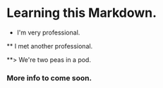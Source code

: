 # Learning this Markdown.

* I'm very professional.
 
** I met another professional.

**> We're two peas in a pod.

### More info to come soon.


